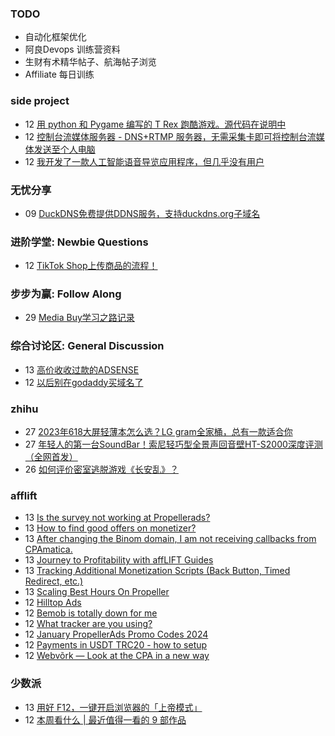 ### TODO
-  自动化框架优化
-  阿良Devops 训练营资料
-  生财有术精华帖子、航海帖子浏览
-  Affiliate 每日训练

### side project
<!-- sideproject:START -->
-  12 [用 python 和 Pygame 编写的 T Rex 跑酷游戏。源代码在说明中](https://www.youtube.com/watch?v=pZySIXSelCA)
-  12 [控制台流媒体服务器 - DNS+RTMP 服务器，无需采集卡即可将控制台流媒体发送至个人电脑](https://github.com/Aioros/console-streaming-server)
-  12 [我开发了一款人工智能语音导览应用程序，但几乎没有用户](https://www.reddit.com/r/SideProject/comments/18gpp0e/ive_built_an_ai_audio_tour_app_but_have_almost_no/)<!-- sideproject:END -->


### 无忧分享
<!-- ruyo:START -->
-  09 [DuckDNS免费提供DDNS服务，支持duckdns.org子域名](https://51.ruyo.net/18593.html)<!-- ruyo:END -->

### 进阶学堂: Newbie Questions
<!-- advertcn1:START -->
-  12 [TikTok Shop上传商品的流程！](https://www.advertcn.com/thread-113648-1-1.html)<!-- advertcn1:END -->

### 步步为赢: Follow Along
<!-- advertcn2:START -->
-  29 [Media Buy学习之路记录](https://www.advertcn.com/thread-113493-1-1.html)<!-- advertcn2:END -->

### 综合讨论区: General Discussion
<!-- advertcn3:START -->
-  13 [高价收收过款的ADSENSE](https://www.advertcn.com/thread-113651-1-1.html)
-  12 [以后别在godaddy买域名了](https://www.advertcn.com/thread-113649-1-1.html)<!-- advertcn3:END -->


### zhihu
<!-- zhihu:START -->
-  27 [2023年618大屏轻薄本怎么选？LG gram全家桶，总有一款适合你](http://zhuanlan.zhihu.com/p/632641888?utm_campaign=rss&utm_medium=rss&utm_source=rss&utm_content=title)
-  27 [年轻人的第一台SoundBar！索尼轻巧型全景声回音壁HT-S2000深度评测（全网首发）](http://zhuanlan.zhihu.com/p/630990296?utm_campaign=rss&utm_medium=rss&utm_source=rss&utm_content=title)
-  26 [如何评价密室逃脱游戏《长安乱》？](http://www.zhihu.com/question/563950552/answer/3045961312?utm_campaign=rss&utm_medium=rss&utm_source=rss&utm_content=title)<!-- zhihu:END -->

### afflift
<!-- afflift:START -->
-  13 [Is the survey not working at Propellerads?](https://afflift.com/f/threads/is-the-survey-not-working-at-propellerads.12444/)
-  13 [How to find good offers on monetizer?](https://afflift.com/f/threads/how-to-find-good-offers-on-monetizer.12447/)
-  13 [After changing the Binom domain, I am not receiving callbacks from CPAmatica.](https://afflift.com/f/threads/after-changing-the-binom-domain-i-am-not-receiving-callbacks-from-cpamatica.12446/)
-  13 [Journey to Profitability with affLIFT Guides](https://afflift.com/f/threads/journey-to-profitability-with-afflift-guides.10148/)
-  13 [Tracking Additional Monetization Scripts &lpar;Back Button, Timed Redirect, etc.&rpar;](https://afflift.com/f/threads/tracking-additional-monetization-scripts-back-button-timed-redirect-etc.5121/)
-  13 [Scaling Best Hours On Propeller](https://afflift.com/f/threads/scaling-best-hours-on-propeller.12405/)
-  12 [Hilltop Ads](https://afflift.com/f/threads/hilltop-ads.12445/)
-  12 [Bemob is totally down for me](https://afflift.com/f/threads/bemob-is-totally-down-for-me.12441/)
-  12 [What tracker are you using?](https://afflift.com/f/threads/what-tracker-are-you-using.11940/)
-  12 [January PropellerAds Promo Codes 2024](https://afflift.com/f/threads/january-propellerads-promo-codes-2024.12417/)
-  12 [Payments in USDT TRC20 - how to setup](https://afflift.com/f/threads/payments-in-usdt-trc20-how-to-setup.12435/)
-  12 [Webvõrk — Look at the CPA in a new way](https://afflift.com/f/threads/webv%C3%B5rk-%E2%80%94-look-at-the-cpa-in-a-new-way.2820/)<!-- afflift:END -->

### 少数派
<!-- sspai:START -->
-  13 [用好 F12，一键开启浏览器的「上帝模式」](https://sspai.com/post/85686)
-  12 [本周看什么 | 最近值得一看的 9 部作品](https://sspai.com/post/85779)<!-- sspai:END -->
